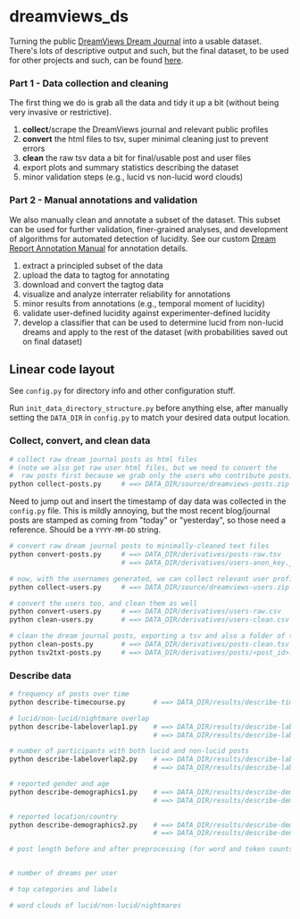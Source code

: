 # dreamviews_ds

Turning the public [DreamViews Dream Journal](https://www.dreamviews.com/blogs/) into a usable dataset. There's lots of descriptive output and such, but the final dataset, to be used for other projects and such, can be found [here](https://media.giphy.com/media/St0Nd0Qt4WNMLy29vi/giphy.gif).

### Part 1 - Data collection and cleaning
The first thing we do is grab all the data and tidy it up a bit (without being very invasive or restrictive).
1. **collect**/scrape the DreamViews journal and relevant public profiles
2. **convert** the html files to tsv, super minimal cleaning just to prevent errors
3. **clean** the raw tsv data a bit for final/usable post and user files
4. export plots and summary statistics describing the dataset
5. minor validation steps (e.g., lucid vs non-lucid word clouds)

### Part 2 - Manual annotations and validation
We also manually clean and annotate a subset of the dataset. This subset can be used for further validation, finer-grained analyses, and development of algorithms for automated detection of lucidity. See our custom [Dream Report Annotation Manual](https://d-re-a-m.readthedocs.io/) for annotation details.
1. extract a principled subset of the data
2. upload the data to tagtog for annotating
3. download and convert the tagtog data
4. visualize and analyze interrater reliability for annotations
5. minor results from annotations (e.g., temporal moment of lucidity)
6. validate user-defined lucidity against experimenter-defined lucidity
7. develop a classifier that can be used to determine lucid from non-lucid dreams and apply to the rest of the dataset (with probabilities saved out on final dataset)


## Linear code layout

See `config.py` for directory info and other configuration stuff.

Run `init_data_directory_structure.py` before anything else, after manually setting the `DATA_DIR` in `config.py` to match your desired data output location.

### Collect, convert, and clean data

```bash
# collect raw dream journal posts as html files
# (note we also get raw user html files, but we need to convert the
#  raw posts first because we grab only the users who contribute posts)
python collect-posts.py     # ==> DATA_DIR/source/dreamviews-posts.zip
```

Need to jump out and insert the timestamp of day data was collected in the `config.py` file. This is mildly annoying, but the most recent blog/journal posts are stamped as coming from "today" or "yesterday", so those need a reference. Should be a `YYYY-MM-DD` string.

```bash
# convert raw dream journal posts to minimally-cleaned text files
python convert-posts.py     # ==> DATA_DIR/derivatives/posts-raw.tsv
                            # ==> DATA_DIR/derivatives/users-anon_key.json

# now, with the usernames generated, we can collect relevant user profiles
python collect-users.py     # ==> DATA_DIR/source/dreamviews-users.zip

# convert the users too, and clean them as well
python convert-users.py     # ==> DATA_DIR/derivatives/users-raw.csv
python clean-users.py       # ==> DATA_DIR/derivatives/users-clean.csv

# clean the dream journal posts, exporting a tsv and also a folder of text files
python clean-posts.py       # ==> DATA_DIR/derivatives/posts-clean.tsv
python tsv2txt-posts.py     # ==> DATA_DIR/derivatives/posts/<post_id>.txt
```


### Describe data

```bash
# frequency of posts over time
python describe-timecourse.py       # ==> DATA_DIR/results/describe-timecourse.png/eps

# lucid/non-lucid/nightmare overlap
python describe-labeloverlap1.py    # ==> DATA_DIR/results/describe-labeloverlap1.png/eps
                                    # ==> DATA_DIR/results/describe-labeloverlap1.tsv

# number of participants with both lucid and non-lucid posts
python describe-labeloverlap2.py    # ==> DATA_DIR/results/describe-labeloverlap2.png/eps
                                    # ==> DATA_DIR/results/describe-labeloverlap2.tsv

# reported gender and age
python describe-demographics1.py    # ==> DATA_DIR/results/describe-demographics1.png/eps
                                    # ==> DATA_DIR/results/describe-demographics1.tsv

# reported location/country
python describe-demographics2.py    # ==> DATA_DIR/results/describe-demographics2.png/eps
                                    # ==> DATA_DIR/results/describe-demographics2.tsv

# post length before and after preprocessing (for word and token counts)


# number of dreams per user

# top categories and labels

# word clouds of lucid/non-lucid/nightmares

```